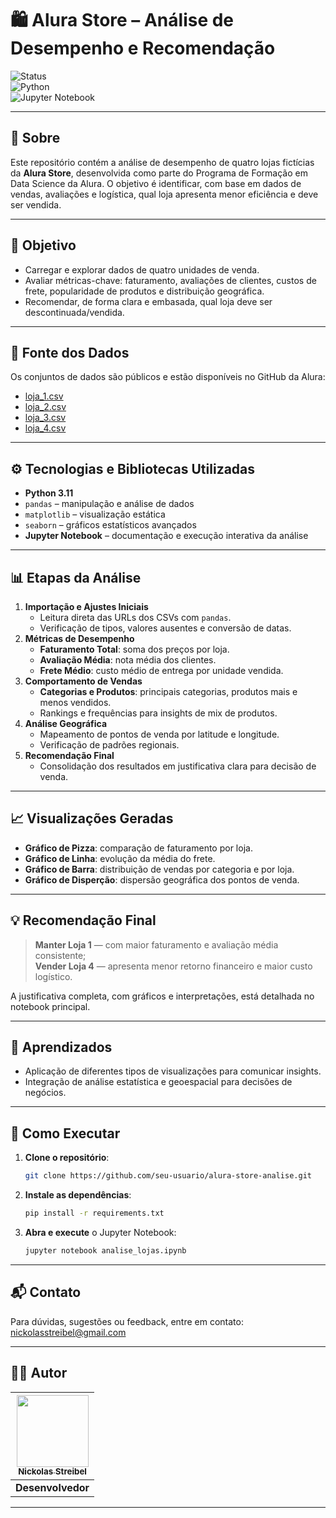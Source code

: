 # 🛍️ Alura Store – Análise de Desempenho e Recomendação

&#x20;  &#x20;

![Status](https://img.shields.io/badge/status-concluído-brightgreen)  
![Python](https://img.shields.io/badge/python-3.11-blue)  
![Jupyter Notebook](https://img.shields.io/badge/jupyter-notebook-orange)  

---

## 📌 Sobre

Este repositório contém a análise de desempenho de quatro lojas fictícias da **Alura Store**, desenvolvida como parte do Programa de Formação em Data Science da Alura. O objetivo é identificar, com base em dados de vendas, avaliações e logística, qual loja apresenta menor eficiência e deve ser vendida.

---

## 🎯 Objetivo

- Carregar e explorar dados de quatro unidades de venda.
- Avaliar métricas-chave: faturamento, avaliações de clientes, custos de frete, popularidade de produtos e distribuição geográfica.
- Recomendar, de forma clara e embasada, qual loja deve ser descontinuada/vendida.

---

## 🔗 Fonte dos Dados

Os conjuntos de dados são públicos e estão disponíveis no GitHub da Alura:

- [loja\_1.csv](https://raw.githubusercontent.com/alura-es-cursos/challenge1-data-science/refs/heads/main/base-de-dados-challenge-1/loja_1.csv)
- [loja\_2.csv](https://raw.githubusercontent.com/alura-es-cursos/challenge1-data-science/refs/heads/main/base-de-dados-challenge-1/loja_2.csv)
- [loja\_3.csv](https://raw.githubusercontent.com/alura-es-cursos/challenge1-data-science/refs/heads/main/base-de-dados-challenge-1/loja_3.csv)
- [loja\_4.csv](https://raw.githubusercontent.com/alura-es-cursos/challenge1-data-science/refs/heads/main/base-de-dados-challenge-1/loja_4.csv)

---

## ⚙️ Tecnologias e Bibliotecas Utilizadas

- **Python 3.11**
- `pandas` – manipulação e análise de dados
- `matplotlib` – visualização estática
- `seaborn` – gráficos estatísticos avançados
- **Jupyter Notebook** – documentação e execução interativa da análise

---

## 📊 Etapas da Análise

1. **Importação e Ajustes Iniciais**
   - Leitura direta das URLs dos CSVs com `pandas`.
   - Verificação de tipos, valores ausentes e conversão de datas.
2. **Métricas de Desempenho**
   - **Faturamento Total**: soma dos preços por loja.
   - **Avaliação Média**: nota média dos clientes.
   - **Frete Médio**: custo médio de entrega por unidade vendida.
3. **Comportamento de Vendas**
   - **Categorias e Produtos**: principais categorias, produtos mais e menos vendidos.
   - Rankings e frequências para insights de mix de produtos.
4. **Análise Geográfica**
   - Mapeamento de pontos de venda por latitude e longitude.
   - Verificação de padrões regionais.
6. **Recomendação Final**
   - Consolidação dos resultados em justificativa clara para decisão de venda.

---

## 📈 Visualizações Geradas

- **Gráfico de Pizza**: comparação de faturamento por loja.
- **Gráfico de Linha**: evolução da média do frete.
- **Gráfico de Barra**: distribuição de vendas por categoria e por loja.
- **Gráfico de Disperção**: dispersão geográfica dos pontos de venda.

---

## 💡 Recomendação Final

> **Manter Loja 1** — com maior faturamento e avaliação média consistente;\
> **Vender Loja 4** — apresenta menor retorno financeiro e maior custo logístico.

A justificativa completa, com gráficos e interpretações, está detalhada no notebook principal.

---

## 🧠 Aprendizados

- Aplicação de diferentes tipos de visualizações para comunicar insights.
- Integração de análise estatística e geoespacial para decisões de negócios.

---

## 💾 Como Executar

1. **Clone o repositório**:
   ```bash
   git clone https://github.com/seu-usuario/alura-store-analise.git
   ```
2. **Instale as dependências**:
   ```bash
   pip install -r requirements.txt
   ```
3. **Abra e execute** o Jupyter Notebook:
   ```bash
   jupyter notebook analise_lojas.ipynb
   ```

---

## 📬 Contato

Para dúvidas, sugestões ou feedback, entre em contato: nickolasstreibel@gmail.com

---
## 👨‍💻 Autor

| [<img src="https://avatars.githubusercontent.com/u/195215720?s=400&u=f536b6f2f37ec4af893cb10f0f872ee9588ff606&v=4" width=115><br><sub>Nickolas Streibel</sub>](https://github.com/Nickolas-Streibel) |
| --------------------------------------------------------------------------------------------------------------------------------------------------------------------------------------------------- | 
| **Desenvolvedor** |

---


